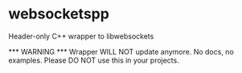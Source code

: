 # websocketspp
Header-only C++ wrapper to libwebsockets

*** WARNING *** 
Wrapper WILL NOT update anymore. No docs, no examples. Please DO NOT use this in your projects.
